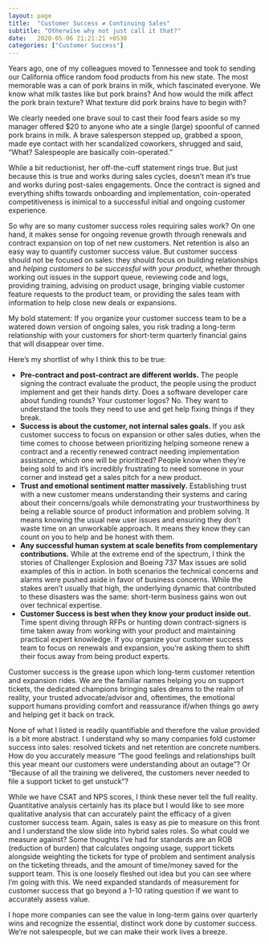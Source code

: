 ```yaml
---
layout: page
title:  "Customer Success ≠ Continuing Sales"
subtitle: "Otherwise why not just call it that?"
date:   2020-05-06 21:21:21 +0530
categories: ["Customer Success"]
---
```


Years ago, one of my colleagues moved to Tennessee and took to sending our California office random food products from his new state. The most memorable was a can of pork brains in milk, which fascinated everyone. We know what milk tastes like but pork brains? And how would the milk affect the pork brain texture? What texture did pork brains have to begin with?

We clearly needed one brave soul to cast their food fears aside so my manager offered $20 to anyone who ate a single (large) spoonful of canned pork brains in milk. A brave salesperson stepped up, grabbed a spoon, made eye contact with her scandalized coworkers, shrugged and said, “What? Salespeople are basically coin-operated.”

While a bit reductionist, her off-the-cuff statement rings true. But just because this is true and works during sales cycles, doesn’t mean it’s true and works during post-sales engagements. Once the contract is signed and everything shifts towards onboarding and implementation, coin-operated competitiveness is inimical to a successful initial and ongoing customer experience.

So why are so many customer success roles requiring sales work? On one hand, it makes sense for ongoing revenue growth through renewals and contract expansion on top of net new customers. Net retention is also an easy way to quantify customer success value. But customer success should not be focused on sales: they should focus on building relationships and *helping customers to be successful with your product*, whether through working out issues in the support queue, reviewing code and logs, providing training, advising on product usage, bringing viable customer feature requests to the product team, or providing the sales team with information to help close new deals or expansions.

My bold statement: If you organize your customer success team to be a watered down version of ongoing sales, you risk trading a long-term relationship with your customers for short-term quarterly financial gains that will disappear over time.

Here’s my shortlist of why I think this to be true:

* **Pre-contract and post-contract are different worlds.** The people signing the contract evaluate the product, the people using the product implement and get their hands dirty. Does a software developer care about funding rounds? Your customer logos? No. They want to understand the tools they need to use and get help fixing things if they break.
* **Success is about the customer, not internal sales goals.** If you ask customer success to focus on expansion or other sales duties, when the time comes to choose between prioritizing helping someone renew a contract and a recently renewed contract needing implementation assistance, which one will be prioritized? People know when they’re being sold to and it’s incredibly frustrating to need someone in your corner and instead get a sales pitch for a new product.
* **Trust and emotional sentiment matter massively.** Establishing trust with a new customer means understanding their systems and caring about their concerns/goals while demonstrating your trustworthiness by being a reliable source of product information and problem solving. It means knowing the usual new user issues and ensuring they don’t waste time on an unworkable approach. It means they know they can count on you to help and be honest with them.
* **Any successful human system at scale benefits from complementary contributions.** While at the extreme end of the spectrum, I think the stories of Challenger Explosion and Boeing 737 Max issues are solid examples of this in action. In both scenarios the technical concerns and alarms were pushed aside in favor of business concerns. While the stakes aren’t usually that high, the underlying dynamic that contributed to these disasters was the same: short-term business gains won out over technical expertise.
* **Customer Success is best when they know your product inside out.** Time spent diving through RFPs or hunting down contract-signers is time taken away from working with your product and maintaining practical expert knowledge. If you organize your customer success team to focus on renewals and expansion, you’re asking them to shift their focus away from being product experts.

Customer success is the grease upon which long-term customer retention and expansion rides. We are the familiar names helping you on support tickets, the dedicated champions bringing sales dreams to the realm of reality, your trusted advocate/advisor and, oftentimes, the emotional support humans providing comfort and reassurance if/when things go awry and helping get it back on track.

None of what I listed is readily quantifiable and therefore the value provided is a bit more abstract. I understand why so many companies fold customer success into sales: resolved tickets and net retention are concrete numbers. How do you accurately measure “The good feelings and relationships built this year meant our customers were understanding about an outage”? Or “Because of all the training we delivered, the customers never needed to file a support ticket to get unstuck”?

While we have CSAT and NPS scores, I think these never tell the full reality. Quantitative analysis certainly has its place but I would like to see more qualitative analysis that can accurately paint the efficacy of a given customer success team. Again, sales is easy as pie to measure on this front and I understand the slow slide into hybrid sales roles. So what could we measure against? Some thoughts I’ve had for standards are an ROB (reduction of burden) that calculates ongoing usage, support tickets alongside weighting the tickets for type of problem and sentiment analysis on the ticketing threads, and the amount of time/money saved for the support team. This is one loosely fleshed out idea but you can see where I’m going with this. We need expanded standards of measurement for customer success that go beyond a 1-10 rating question if we want to accurately assess value.

I hope more companies can see the value in long-term gains over quarterly wins and recognize the essential, distinct work done by customer success. We’re not salespeople, but we can make their work lives a breeze.   
